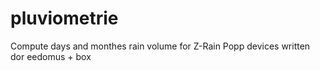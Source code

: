 # pluviometrie
Compute days and monthes rain volume for Z-Rain Popp devices written dor eedomus + box
